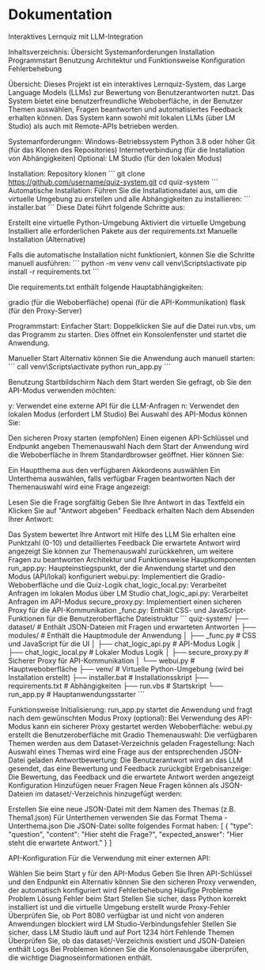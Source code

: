 # Dokumentation
Interaktives Lernquiz mit LLM-Integration

Inhaltsverzeichnis:
Übersicht
Systemanforderungen
Installation
Programmstart
Benutzung
Architektur und Funktionsweise
Konfiguration
Fehlerbehebung

Übersicht:
Dieses Projekt ist ein interaktives Lernquiz-System, das Large Language Models (LLMs) zur Bewertung von Benutzerantworten nutzt. Das System bietet eine benutzerfreundliche Weboberfläche, in der Benutzer Themen auswählen, Fragen beantworten und automatisiertes Feedback erhalten können. Das System kann sowohl mit lokalen LLMs (über LM Studio) als auch mit Remote-APIs betrieben werden.

Systemanforderungen:
Windows-Betriebssystem
Python 3.8 oder höher
Git (für das Klonen des Repositories)
Internetverbindung (für die Installation von Abhängigkeiten)
Optional: LM Studio (für den lokalen Modus)

Installation:
Repository klonen
´´´
git clone https://github.com/username/quiz-system.git
cd quiz-system
´´´
Automatische Installation:
Führen Sie die Installationsdatei aus, um die virtuelle Umgebung zu erstellen und alle Abhängigkeiten zu installieren:
´´´
installer.bat
´´´
Diese Datei führt folgende Schritte aus:

Erstellt eine virtuelle Python-Umgebung
Aktiviert die virtuelle Umgebung
Installiert alle erforderlichen Pakete aus der requirements.txt
Manuelle Installation (Alternative)

Falls die automatische Installation nicht funktioniert, können Sie die Schritte manuell ausführen:
´´´
python -m venv venv
call venv\Scripts\activate
pip install -r requirements.txt
´´´

Die requirements.txt enthält folgende Hauptabhängigkeiten:

gradio (für die Weboberfläche)
openai (für die API-Kommunikation)
flask (für den Proxy-Server)

Programmstart:
Einfacher Start:
Doppelklicken Sie auf die Datei run.vbs, um das Programm zu starten. Dies öffnet ein Konsolenfenster und startet die Anwendung.

Manueller Start
Alternativ können Sie die Anwendung auch manuell starten:
´´´
call venv\Scripts\activate
python run_app.py
´´´

Benutzung
Startbildschirm
Nach dem Start werden Sie gefragt, ob Sie den API-Modus verwenden möchten:

y: Verwendet eine externe API für die LLM-Anfragen
n: Verwendet den lokalen Modus (erfordert LM Studio)
Bei Auswahl des API-Modus können Sie:

Den sicheren Proxy starten (empfohlen)
Einen eigenen API-Schlüssel und Endpunkt angeben
Themenauswahl
Nach dem Start der Anwendung wird die Weboberfläche in Ihrem Standardbrowser geöffnet. Hier können Sie:

Ein Hauptthema aus den verfügbaren Akkordeons auswählen
Ein Unterthema auswählen, falls verfügbar
Fragen beantworten
Nach der Themenauswahl wird eine Frage angezeigt:

Lesen Sie die Frage sorgfältig
Geben Sie Ihre Antwort in das Textfeld ein
Klicken Sie auf "Antwort abgeben"
Feedback erhalten
Nach dem Absenden Ihrer Antwort:

Das System bewertet Ihre Antwort mit Hilfe des LLM
Sie erhalten eine Punktzahl (0-10) und detailliertes Feedback
Die erwartete Antwort wird angezeigt
Sie können zur Themenauswahl zurückkehren, um weitere Fragen zu beantworten
Architektur und Funktionsweise
Hauptkomponenten
run_app.py: Haupteinstiegspunkt, der die Anwendung startet und den Modus (API/lokal) konfiguriert
webui.py: Implementiert die Gradio-Weboberfläche und die Quiz-Logik
chat_logic_local.py: Verarbeitet Anfragen im lokalen Modus über LM Studio
chat_logic_api.py: Verarbeitet Anfragen im API-Modus
secure_proxy.py: Implementiert einen sicheren Proxy für die API-Kommunikation
_func.py: Enthält CSS- und JavaScript-Funktionen für die Benutzeroberfläche
Dateistruktur
´´´
quiz-system/
├── dataset/                # Enthält JSON-Dateien mit Fragen und erwarteten Antworten
├── modules/                # Enthält die Hauptmodule der Anwendung
│   ├── _func.py            # CSS und JavaScript für die UI
│   ├── chat_logic_api.py   # API-Modus Logik
│   ├── chat_logic_local.py # Lokaler Modus Logik
│   ├── secure_proxy.py     # Sicherer Proxy für API-Kommunikation
│   └── webui.py            # Hauptweboberfläche
├── venv/                   # Virtuelle Python-Umgebung (wird bei Installation erstellt)
├── installer.bat           # Installationsskript
├── requirements.txt        # Abhängigkeiten
├── run.vbs                 # Startskript
└── run_app.py              # Hauptanwendungsstarter
´´´

Funktionsweise
Initialisierung: run_app.py startet die Anwendung und fragt nach dem gewünschten Modus
Proxy (optional): Bei Verwendung des API-Modus kann ein sicherer Proxy gestartet werden
Weboberfläche: webui.py erstellt die Benutzeroberfläche mit Gradio
Themenauswahl: Die verfügbaren Themen werden aus dem Dataset-Verzeichnis geladen
Fragestellung: Nach Auswahl eines Themas wird eine Frage aus der entsprechenden JSON-Datei geladen
Antwortbewertung: Die Benutzerantwort wird an das LLM gesendet, das eine Bewertung und Feedback zurückgibt
Ergebnisanzeige: Die Bewertung, das Feedback und die erwartete Antwort werden angezeigt
Konfiguration
Hinzufügen neuer Fragen
Neue Fragen können als JSON-Dateien im dataset/-Verzeichnis hinzugefügt werden:

Erstellen Sie eine neue JSON-Datei mit dem Namen des Themas (z.B. Thema1.json)
Für Unterthemen verwenden Sie das Format Thema - Unterthema.json
Die JSON-Datei sollte folgendes Format haben:
[
  {
    "type": "question",
    "content": "Hier steht die Frage?",
    "expected_answer": "Hier steht die erwartete Antwort."
  }
]


API-Konfiguration
Für die Verwendung mit einer externen API:

Wählen Sie beim Start y für den API-Modus
Geben Sie Ihren API-Schlüssel und den Endpunkt ein
Alternativ können Sie den sicheren Proxy verwenden, der automatisch konfiguriert wird
Fehlerbehebung
Häufige Probleme
Problem	Lösung
Fehler beim Start	Stellen Sie sicher, dass Python korrekt installiert ist und die virtuelle Umgebung erstellt wurde
Proxy-Fehler	Überprüfen Sie, ob Port 8080 verfügbar ist und nicht von anderen Anwendungen blockiert wird
LM Studio-Verbindungsfehler	Stellen Sie sicher, dass LM Studio läuft und auf Port 1234 hört
Fehlende Themen	Überprüfen Sie, ob das dataset/-Verzeichnis existiert und JSON-Dateien enthält
Logs
Bei Problemen können Sie die Konsolenausgabe überprüfen, die wichtige Diagnoseinformationen enthält.
